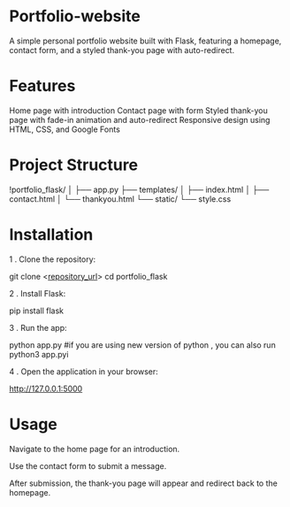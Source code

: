 # Portfolio-website
A simple personal portfolio website built with Flask, featuring a homepage, contact form, and a styled thank-you page with auto-redirect.

# Features
Home page with introduction
Contact page with form
Styled thank-you page with fade-in animation and auto-redirect
Responsive design using HTML, CSS, and Google Fonts
# Project Structure
!portfolio_flask/
│
├── app.py
├── templates/
│   ├── index.html
│   ├── contact.html
│   └── thankyou.html
└── static/
    └── style.css
# Installation
1 . Clone the repository:

git clone <[repository_url](https://github.com/Madhumad36/portofolio_flask_website)>
cd portfolio_flask


2 . Install Flask:

pip install flask


3 . Run the app:

python app.py
#if you are using new version of python , you can also run
python3 app.pyi 


4 . Open the application in your browser:

http://127.0.0.1:5000


# Usage
Navigate to the home page for an introduction.


Use the contact form to submit a message.


After submission, the thank-you page will appear and redirect back to the homepage.
